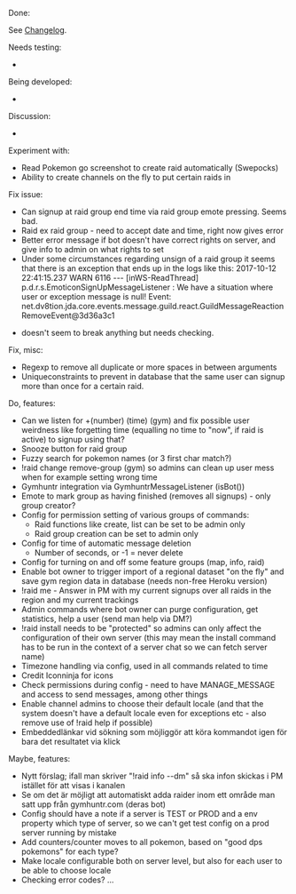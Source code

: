 Done:

See [Changelog](CHANGELOG.md).

Needs testing:

-

Being developed:

-

Discussion:

- 

Experiment with:

* Read Pokemon go screenshot to create raid automatically (Swepocks)
* Ability to create channels on the fly to put certain raids in

Fix issue:

* Can signup at raid group end time via raid group emote pressing. Seems bad.
* Raid ex raid group - need to accept date and time, right now gives error
* Better error message if bot doesn't have correct rights on server, and give info to admin on what rights
to set
* Under some circumstances regarding unsign of a raid group it seems that there is an exception that ends up in the logs like this:
2017-10-12 22:41:15.237  WARN 6116 --- [inWS-ReadThread] p.d.r.s.EmoticonSignUpMessageListener    : We have a situation where user or exception message is null! Event: net.dv8tion.jda.core.events.message.guild.react.GuildMessageReactionRemoveEvent@3d36a3c1
- doesn't seem to break anything but needs checking.

Fix, misc:
* Regexp to remove all duplicate or more spaces in between arguments
* Uniqueconstraints to prevent in database that the same user can signup more than once for a certain raid.

Do, features:

* Can we listen for +(number) (time) (gym) and fix possible user weirdness like forgetting 
time (equalling no time to "now", if raid is active) to signup using that?
* Snooze button for raid group
* Fuzzy search for pokemon names (or 3 first char match?)
* !raid change remove-group (gym) so admins can clean up user mess when for example setting
wrong time
* Gymhuntr integration via GymhuntrMessageListener (isBot())
* Emote to mark group as having finished (removes all signups) - only group creator?
* Config for permission setting of various groups of commands:
    * Raid functions like create, list can be set to be admin only
    * Raid group creation can be set to admin only
* Config for time of automatic message deletion
    * Number of seconds, or -1 = never delete
* Config for turning on and off some feature groups (map, info, raid)
* Enable bot owner to trigger import of a regional dataset "on the fly" and save gym region data in database 
(needs non-free Heroku version)
* !raid me - Answer in PM with my current signups over all raids in the region and my current trackings 
* Admin commands where bot owner can purge configuration, get statistics, help a user (send man help via DM?)
* !raid install needs to be "protected" so admins can only affect the configuration of their own server
(this may mean the install command has to be run in the context of a server chat so we can fetch server name)
* Timezone handling via config, used in all commands related to time
* Credit Iconninja for icons
* Check permissions during config - need to have MANAGE_MESSAGE and access to send messages, among other things
* Enable channel admins to choose their default locale 
(and that the system doesn't have a default locale even for exceptions etc - also remove use of !raid help if possible)
* Embeddedlänkar vid sökning som möjliggör att köra kommandot igen för bara det resultatet via klick

Maybe, features:

* Nytt förslag; ifall man skriver "!raid info --dm" så ska infon skickas i PM istället för att visas i kanalen
* Se om det är möjligt att automatiskt adda raider inom ett område man satt upp från gymhuntr.com (deras bot)
* Config should have a note if a server is TEST or PROD and a env property which type of server,
so we can't get test config on a prod server running by mistake
* Add counters/counter moves to all pokemon, based on "good dps pokemons" for each type?
* Make locale configurable both on server level, but also for each user to be able to choose locale
* Checking error codes?
...
